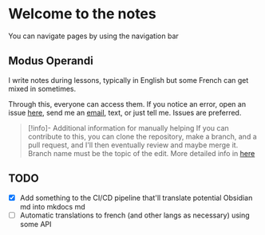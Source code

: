 # Welcome to the notes

You can navigate pages by using the navigation bar

## Modus Operandi

I write notes during lessons, typically in English but some French can get mixed in sometimes.

Through this, everyone can access them. If you notice an error, open an issue [here](https://github.com/Artscout0/Notes/issues), send me an [email](mailto:tomass.tribis@epfl.ch), text, or just tell me. Issues are preferred.

> [!info]- Additional information for manually helping
> If you can contribute to this, you can clone the repository, make a branch, and a pull request, and I'll then eventually review and maybe merge it. Branch name must be the topic of the edit.
> More detailed info in [here](./Help.md)

## TODO

- [x] Add something to the CI/CD pipeline that'll translate potential Obsidian md into mkdocs md
- [ ] Automatic translations to french (and other langs as necessary) using some API
